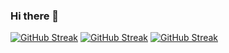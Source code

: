 ### Hi there 👋

<!--
**devtofunmi/devtofunmi** is a ✨ _special_ ✨ repository because its `README.md` (this file) appears on your GitHub profile.

Here are some ideas to get you started:

- 🔭 I’m currently working on ...kaapture
- 🌱 I’m currently learning ... React
- 👯 I’m looking to collaborate on ... any project
- 🤔 I’m looking for help with ...
- 💬 Ask me about ...
- 📫 How to reach me: ...
- 😄 Pronouns: ...
- ⚡ Fun fact: ...i love coding
-->
[![GitHub Streak](https://streak-stats.demolab.com/?user=devtofunmi)](https://git.io/streak-stats)
[![GitHub Streak](https://streak-stats.demolab.com/?user=devtofunmi1&theme=dark)](https://git.io/streak-stats)
[![GitHub Streak](https://streak-stats.demolab.com?user=devtofunmi&theme=dark&border_radius=5)](https://git.io/streak-stats)
